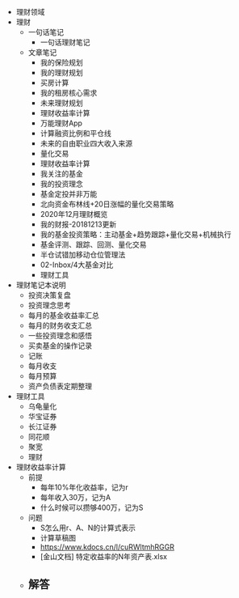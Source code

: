 - 理财领域
- 理财
	- 一句话笔记
		- 一句话理财笔记
	- 文章笔记
		- 我的保险规划
		- 我的理财规划
		- 买房计算
		- 我的租房核⼼需求
		- 未来理财规划
		- 理财收益率计算
		- 万能理财App
		- 计算融资比例和平仓线
		- 未来的自由职业四大收入来源
		- 量化交易
		- 理财收益率计算
		- 我关注的基金
		- 我的投资理念
		- 基⾦定投并⾮万能
		- 北向资金布林线+20日涨幅的量化交易策略
		- 2020年12月理财概览
		- 我的财报-20181213更新
		- 我的基金投资策略：主动基金+趋势跟踪+量化交易+机械执行
		- 基金评测、跟踪、回测、量化交易
		- 半仓试错加移动仓位管理法
		- 02-Inbox/4大基金对比
		- 理财工具
- 理财笔记本说明
	- 投资决策复盘
	- 投资理念思考
	- 每月的基金收益率汇总
	- 每月的财务收支汇总
	- 一些投资理念和感悟
	- 买卖基金的操作记录
	- 记账
	- 每月收支
	- 每月预算
	- 资产负债表定期整理
- 理财工具
	- 乌龟量化
	- 华宝证券
	- 长江证券
	- 同花顺
	- 聚宽
	- 理财
- 理财收益率计算
	- 前提
		- 每年10%年化收益率，记为r
		- 每年收入30万，记为A
		- 什么时候可以攒够400万，记为S
	- 问题
		- S怎么用r、A、N的计算式表示
		- 计算草稿图
		- https://www.kdocs.cn/l/cuRWltmhRGGR
		- [金山文档] 特定收益率的N年资产表.xlsx
	- 解答
		-